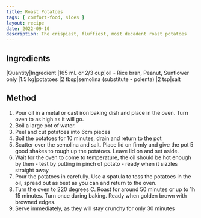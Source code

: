 ```yaml
---
title: Roast Potatoes
tags: [ comfort-food, sides ]
layout: recipe
date: 2022-09-10
description: The crispiest, fluffiest, most decadent roast potatoes
---
```

## Ingredients

|Quantity|Ingredient
|165 mL or 2/3 cup|oil - Rice bran, Peanut, Sunflower only
|1.5 kg|potatoes
|2 tbsp|semolina (substitute - polenta)
|2 tsp|salt

## Method

1. Pour oil in a metal or cast iron baking dish and place in the oven. Turn oven to as high as it will go.
2. Boil a large pot of water.
3. Peel and cut potatoes into 6cm pieces
4. Boil the potatoes for 10 minutes, drain and return to the pot
5. Scatter over the semolina and salt. Place lid on firmly and give the pot 5 good shakes to rough up the potatoes. Leave lid on and set aside.
6. Wait for the oven to come to temperature, the oil should be hot enough by then - test by putting in pinch of potato - ready when it sizzles straight away
7. Pour the potatoes in carefully. Use a spatula to toss the potatoes in the oil, spread out as best as you can and return to the oven.
8. Turn the oven to 220 degrees C. Roast for around 50 minutes or up to 1h 15 minutes. Turn once during baking. Ready when golden brown with browned edges. 
9. Serve immediately, as they will stay crunchy for only 30 minutes